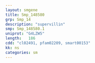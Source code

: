 ```yaml
---
layout: smgene
title: Smp_148580
grp: Smp_14
description: "supervillin"
smp: Smp_148580.1
uniprot: "G4LZW5"
length:   186
cdd: "cl02491, pfam02209, smart00153"
kk: ns
categories: sm
---
```

